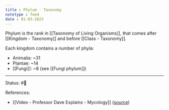 ```yaml
---
title : Phylum - Taxonomy
notetype : feed
date : 01-03-2023
---
```


Phylum is the rank in [[Taxonomy of Living Organisms]], that comes after [[Kingdom - Taxonomy]] and before [[Class - Taxonomy]].

Each kingdom contains a number of phyla:
- Animalia: ~31
- Plantae: ~14
- [[Fungi]]: ~8 (see [[Fungi phylum]])

-----

Status: #🌱 

References:
- [[Video - Professor Dave Explains - Mycology]] ([source](https://www.youtube.com/watch?v=wqKNm_evkYA&list=PLybg94GvOJ9Hyyv_MD2Y7OPFxhnrKFsD6&ab_channel=ProfessorDaveExplains))

